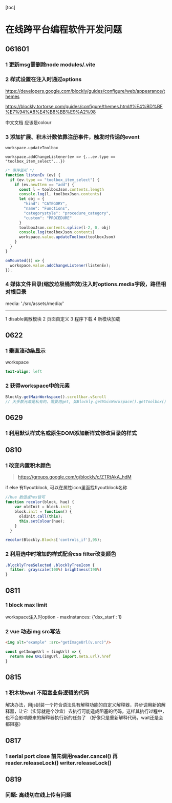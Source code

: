 [toc]



# 在线跨平台编程软件开发问题

## 061601 

### 1 更新msg需删除node modules/.vite

### 2 样式设置在注入时通过options

https://developers.google.com/blockly/guides/configure/web/appearance/themes

https://blockly.tortorse.com/guides/configure/themes.html#%E4%BD%BF%E7%94%A8%E4%B8%BB%E9%A2%98

中文文档 应该是colour

### 3 添加扩展、积木计数依靠注册事件，触发时传递的event

`workspace.updateToolbox`

`workspace.addChangeListener(ev => {...ev.type == "toolbox_item_select"...})`

```javascript
/* 事件监听 */
function listenEv (ev) {
  if (ev.type == "toolbox_item_select") {
    if (ev.newItem == "add") {
      const l = toolboxJson.contents.length
      console.log(l, toolboxJson.contents)
      let obj = {
        "kind": "CATEGORY",
        "name": "Functions",
        "categorystyle": "procedure_category",
        "custom": "PROCEDURE"
      }
      toolboxJson.contents.splice(l-2, 0, obj)
      console.log(toolboxJson.contents)
      workspace.value.updateToolbox(toolboxJson)
    }
  }
}

onMounted(() => {
  workspace.value.addChangeListener(listenEv);
});
```



### 4 媒体文件目录(缩放垃圾桶声效)注入时options.media字段，路径相对根目录

media: './src/assets/media/'



---



1 disable离散模块
2 页面自定义
3 程序下载
4 新模块加载



## 0622

### 1 垂直滚动条显示

workspace

```scss
text-align: left
```



### 2 获得workspace中的元素

```javascript
Blockly.getMainWorkspace().scrollbar.vScroll
// 大多数元素是私有的，需要用get, 如Blockly.getMainWorkspace().getToolbox()

```



## 0629

### 1 利用默认样式名或原生DOM添加新样式修改目录的样式



## 0810

### 1 改变内置积木颜色
> https://groups.google.com/g/blockly/c/ZTRtAkA_hdM

if else 有flyoutblock, 可以在属性icon里面找flyoutblock名称
```javascript
//hue 数值或hex皆可
function recolor(block, hue) { 
    var oldInit = block.init; 
    block.init = function() { 
      oldInit.call(this); 
      this.setColour(hue); 
    } 
  } 

recolor(Blockly.Blocks['controls_if'],95);  
```

### 2 利用选中时增加的样式配合css filter改变颜色
```css
.blocklyTreeSelected .blocklyTreeIcon {
  filter: grayscale(100%) brightness(190%) 
}
```


## 0811
### 1 block max limit
workspace注入时option - maxInstances: {'dsx_start': 1}

### 2 vue 动态img src写法
```html
<img alt="example" :src="getImageUrl(v.src)"/>
```
```javascript
const getImageUrl = (imgUrl) => {
  return new URL(imgUrl, import.meta.url).href
}
```

## 0815
### 1 积木块wait 不阻塞业务逻辑的代码
解决办法，用js封装一个符合语法具有解释功能的自定义解释器，异步调用新的解释器，让它（实际就是个沙盒）去执行可能造成阻塞的代码，这样其执行过程中，也不会影响原来的解释器执行新的任务了
（好像只是重新解释代码，wait还是会都阻塞）

## 0817
### 1 serial port close 前先调用reader.cancel() 再reader.releaseLock() writer.releaseLock()

## 0819
### 问题: 离线切在线上传有问题